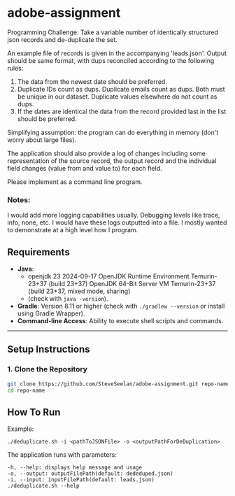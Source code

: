 # adobe-assignment

Programming Challenge:
Take a variable number of identically structured json records and de-duplicate the set.


An example file of records is given in the accompanying 'leads.json'.  Output should be same format, with dups reconciled according to the following rules:
1. The data from the newest date should be preferred.
2. Duplicate IDs count as dups. Duplicate emails count as dups. Both must be unique in our dataset. Duplicate values elsewhere do not count as dups.
3. If the dates are identical the data from the record provided last in the list should be preferred.


Simplifying assumption: the program can do everything in memory (don't worry about large files).


The application should also provide a log of changes including some representation of the source record, the output record and the individual field changes (value from and value to) for each field.


Please implement as a command line program.

### Notes:

I would add more logging capabilities usually. Debugging levels like
trace, info, none, etc. I would have these logs outputted into a file. I 
mostly wanted to demonstrate at a high level how I program.

## Requirements
- **Java**: 
  - openjdk 23 2024-09-17
    OpenJDK Runtime Environment Temurin-23+37 (build 23+37)
    OpenJDK 64-Bit Server VM Temurin-23+37 (build 23+37, mixed mode, sharing)
  - (check with `java -version`).
- **Gradle**: Version 8.11 or higher (check with `./gradlew --version` or install using Gradle Wrapper).
- **Command-line Access**: Ability to execute shell scripts and commands.

---

## Setup Instructions

### 1. Clone the Repository
```bash
git clone https://github.com/SteveSeelan/adobe-assignment.git repo-name
cd repo-name
```

## How To Run
Example:

    ./deduplicate.sh -i <pathToJSONFile> -o <outputPathForDeDuplication>

The application runs with parameters:
    
    -h, --help: displays help message and usage
    -o, --output: outputFilePath(default: dededuped.json)
    -i, --input: inputFilePath(default: leads.json)
    ./deduplicate.sh --help


